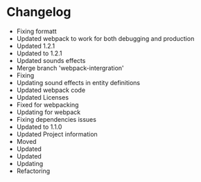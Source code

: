 # Changelog 
- Fixing formatt
- Updated webpack to work for both debugging and production
- Updated 1.2.1
- Updated to 1.2.1
- Updated sounds effects
- Merge branch 'webpack-intergration'
- Fixing
- Updating sound effects in entity definitions
- Updated webpack code
- Updated Licenses
- Fixed for webpacking
- Updating for webpack
- Fixing dependencies issues
- Updated to 1.1.0
- Updated Project information
- Moved
- Updated
- Updated
- Updating
- Refactoring